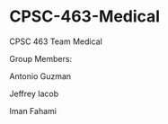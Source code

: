 # CPSC-463-Medical
CPSC 463 Team Medical

Group Members:

Antonio Guzman

Jeffrey Iacob

Iman Fahami

